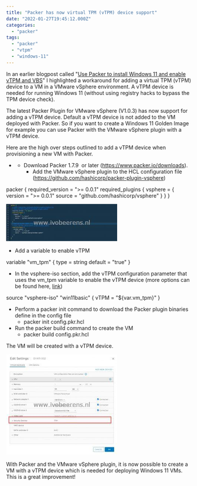 ```yaml
---
title: "Packer has now virtual TPM (vTPM) device support"
date: "2022-01-27T19:45:12.000Z"
categories: 
  - "packer"
tags: 
  - "packer"
  - "vtpm"
  - "windows-11"
---
```


In an earlier blogpost called "[Use Packer to install Windows 11 and enable vTPM and VBS](https://www.ivobeerens.nl/2021/10/22/use-packer-to-install-windows-11-and-enable-vtpm-and-vbs/)" I highlighted a workaround for adding a virtual TPM (vTPM) device to a VM in a VMware vSphere environment. A vTPM device is needed for running Windows 11 (without using registry hacks to bypass the TPM device check).

The latest Packer Plugin for VMware vSphere (V1.0.3) has now support for adding a vTPM device. Default a vTPM device is not added to the VM deployed with Packer. So if you want to create a Windows 11 Golden Image for example you can use Packer with the VMware vSphere plugin with a vTPM device.

Here are the high over steps outlined to add a vTPM device when provisioning a new VM with Packer.

- - Download Packer 1.7.9  or later (https://www.packer.io/downloads).
    - Add the VMware vSphere plugin to the HCL configuration file (https://github.com/hashicorp/packer-plugin-vsphere)

packer {
  required\_version \= "\>= 0.0.1"
  required\_plugins {
    vsphere \= {
      version \= "\>= 0.0.1"
      source  \= "github.com/hashicorp/vsphere"
    }
  }
}

[![](images/1-300x100.jpg)](https://www.ivobeerens.nl/wp-content/uploads/2022/01/1.jpg)

- Add a variable to enable vTPM

variable "vm\_tpm" {
  type = string
  default = "true"
}

- In the vsphere-iso section, add the vTPM configuration parameter that uses the vm\_tpm variable to enable the vTPM device (more options can be found here, [link](https://www.packer.io/plugins/builders/vsphere/vsphere-iso))

source "vsphere-iso" "win11basic" {
  vTPM = "${var.vm\_tpm}"
}

- Perform a packer init command to download the Packer plugin binaries define in the config file
    - packer init config.pkr.hcl
- Run the packer build command to create the VM
    - packer build config.pkr.hcl

The VM will be created with a vTPM device.

[![](images/2-300x271.jpg)](https://www.ivobeerens.nl/wp-content/uploads/2022/01/2.jpg)

With Packer and the VMware vSphere plugin, it is now possible to create a VM with a vTPM device which is needed for deploying Windows 11 VMs. This is a great improvement!
